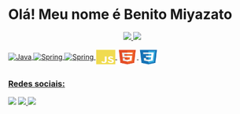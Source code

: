 <h1 align="left">Olá! Meu nome é Benito Miyazato</h1>

<div align="center">
  <a href="https://github.com/benitomiyazato">
  <img height="160em" src="https://github-readme-stats.vercel.app/api?username=benitomiyazato&show_icons=true&theme=dark&include_all_commits=true&count_private=true"/>
  <img height="160em" src="https://github-readme-stats.vercel.app/api/top-langs/?username=benitomiyazato&layout=compact&langs_count=7&theme=dark"/>
</div>
  <div style="display: inline_block"><br>
  <img align = "center" alt="Java" height="30" width="40" src="https://cdn.jsdelivr.net/gh/devicons/devicon/icons/java/java-original.svg" />
  <img align = "center" alt="Spring" height="30" width="40" src="https://cdn.jsdelivr.net/gh/devicons/devicon/icons/spring/spring-original.svg" />
  <img align = "center" alt="Spring" height="30" width="40" src=  "https://cdn.jsdelivr.net/gh/devicons/devicon/icons/mysql/mysql-original.svg" />
  <img align="center" alt="Js" height="30" width="40" src="https://raw.githubusercontent.com/devicons/devicon/master/icons/javascript/javascript-plain.svg">
  <img align="center" alt="HTML" height="30" width="40" src="https://raw.githubusercontent.com/devicons/devicon/master/icons/html5/html5-original.svg">
  <img align="center" alt="CSS" height="30" width="40" src="https://raw.githubusercontent.com/devicons/devicon/master/icons/css3/css3-original.svg">
</div>
  
  ##
  
<h3 align="left">Redes sociais:</h3>
  <div> 
  <a href="[https://discord.gg/wagxzStdcR](https://discord.gg/BeMiyaz#8584)" target="_blank"><img src="https://img.shields.io/badge/Discord-7289DA?style=for-the-badge&logo=discord&logoColor=white" target="_blank"></a> 
  <a href = "mailto:benito.miya@outlook.com"><img src="https://img.shields.io/badge/Microsoft_Outlook-0078D4?style=for-the-badge&logo=microsoft-outlook&logoColor=white" target="_blank">
    </a>
  <a href="https://www.linkedin.com/in/benitomiyazato" target="_blank"><img src="https://img.shields.io/badge/-LinkedIn-%230077B5?style=for-the-badge&logo=linkedin&logoColor=white" target="_blank"></a> 
  </div>
  
  ##
  
